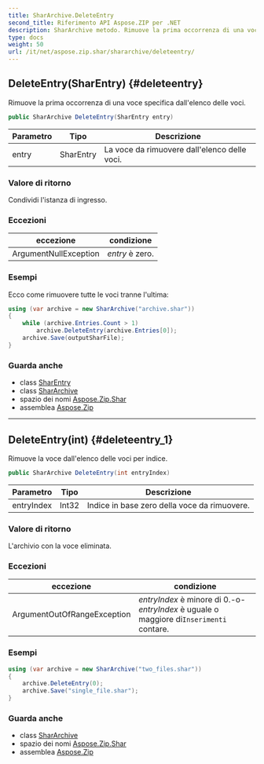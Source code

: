 ```yaml
---
title: SharArchive.DeleteEntry
second_title: Riferimento API Aspose.ZIP per .NET
description: SharArchive metodo. Rimuove la prima occorrenza di una voce specifica dallelenco delle voci.
type: docs
weight: 50
url: /it/net/aspose.zip.shar/shararchive/deleteentry/
---
```

## DeleteEntry(SharEntry) {#deleteentry}

Rimuove la prima occorrenza di una voce specifica dall'elenco delle voci.

```csharp
public SharArchive DeleteEntry(SharEntry entry)
```

| Parametro | Tipo | Descrizione |
| --- | --- | --- |
| entry | SharEntry | La voce da rimuovere dall'elenco delle voci. |

### Valore di ritorno

Condividi l'istanza di ingresso.

### Eccezioni

| eccezione | condizione |
| --- | --- |
| ArgumentNullException | *entry* è zero. |

### Esempi

Ecco come rimuovere tutte le voci tranne l'ultima:

```csharp
using (var archive = new SharArchive("archive.shar"))
{
    while (archive.Entries.Count > 1)
        archive.DeleteEntry(archive.Entries[0]);
    archive.Save(outputSharFile);
}
```

### Guarda anche

* class [SharEntry](../../sharentry/)
* class [SharArchive](../)
* spazio dei nomi [Aspose.Zip.Shar](../../shararchive/)
* assemblea [Aspose.Zip](../../../)

---

## DeleteEntry(int) {#deleteentry_1}

Rimuove la voce dall'elenco delle voci per indice.

```csharp
public SharArchive DeleteEntry(int entryIndex)
```

| Parametro | Tipo | Descrizione |
| --- | --- | --- |
| entryIndex | Int32 | Indice in base zero della voce da rimuovere. |

### Valore di ritorno

L'archivio con la voce eliminata.

### Eccezioni

| eccezione | condizione |
| --- | --- |
| ArgumentOutOfRangeException | *entryIndex* è minore di 0.-o-*entryIndex* è uguale o maggiore di`Inserimenti` contare. |

### Esempi

```csharp
using (var archive = new SharArchive("two_files.shar"))
{
    archive.DeleteEntry(0);
    archive.Save("single_file.shar");
}
```

### Guarda anche

* class [SharArchive](../)
* spazio dei nomi [Aspose.Zip.Shar](../../shararchive/)
* assemblea [Aspose.Zip](../../../)


